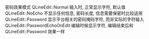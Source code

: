 密码效果模式
QLineEdit::Normal 输入时, 正常显示字符, 默认值
QLineEdit::NoEcho 不显示任何信息, 密码长度, 信息需要保密时比较适用
QLineEdit::Password 显示平台相关的密码掩码字符, 而非实际的字符输入
QLineEdit::PasswordEchoOnEdit 编辑时候显示字符, 编辑结束后和
QLineEdit::Password 效果一样